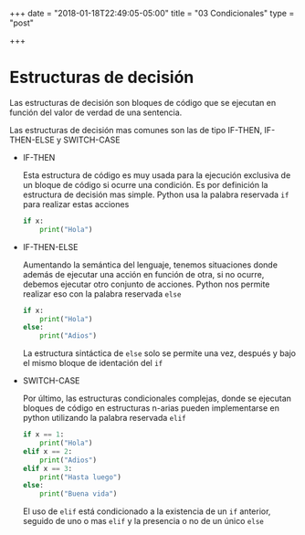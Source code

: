 +++
date = "2018-01-18T22:49:05-05:00"
title = "03 Condicionales"
type = "post"

+++

# Estructuras de decisión

Las estructuras de decisión son bloques de código que se ejecutan en función del valor de verdad de una sentencia.

Las estructuras de decisión mas comunes son las de tipo IF-THEN, IF-THEN-ELSE y SWITCH-CASE

* IF-THEN

  Esta estructura de código es muy usada para la ejecución exclusiva de un bloque de código si ocurre una condición. Es por definición la estructura de decisión mas simple. Python usa la palabra reservada `if` para realizar estas acciones

  ```python
  if x:
      print("Hola")  
  ```
* IF-THEN-ELSE

  Aumentando la semántica del lenguaje, tenemos situaciones donde además de ejecutar una acción en función de otra, si no ocurre, debemos ejecutar otro conjunto de acciones. Python nos permite realizar eso con la palabra reservada `else`
  
  ```python
  if x:
      print("Hola")
  else:
      print("Adios")
  ```

  La estructura sintáctica de `else` solo se permite una vez, después y bajo el mismo bloque de identación del `if`

* SWITCH-CASE

  Por último, las estructuras condicionales complejas, donde se ejecutan bloques de código en estructuras n-arias pueden implementarse en python utilizando la palabra reservada `elif`
  
  ```python
  if x == 1:
      print("Hola")
  elif x == 2:
      print("Adios")
  elif x == 3:
      print("Hasta luego")
  else:
      print("Buena vida")
  ```
  
  El uso de `elif` está condicionado a la existencia de un `if` anterior, seguido de uno o mas `elif` y la presencia o no de un único `else`